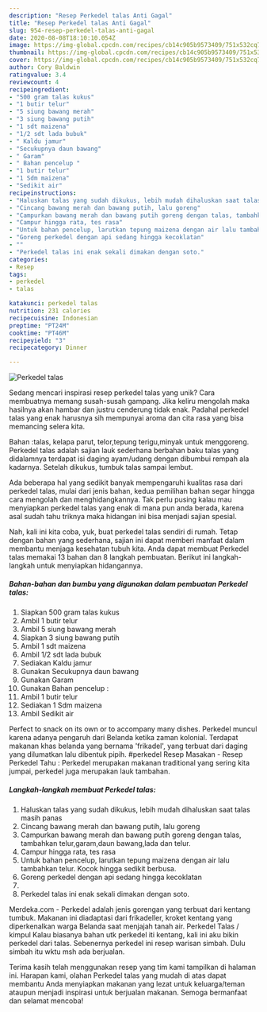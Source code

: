 ```yaml
---
description: "Resep Perkedel talas Anti Gagal"
title: "Resep Perkedel talas Anti Gagal"
slug: 954-resep-perkedel-talas-anti-gagal
date: 2020-08-08T18:10:10.054Z
image: https://img-global.cpcdn.com/recipes/cb14c905b9573409/751x532cq70/perkedel-talas-foto-resep-utama.jpg
thumbnail: https://img-global.cpcdn.com/recipes/cb14c905b9573409/751x532cq70/perkedel-talas-foto-resep-utama.jpg
cover: https://img-global.cpcdn.com/recipes/cb14c905b9573409/751x532cq70/perkedel-talas-foto-resep-utama.jpg
author: Cory Baldwin
ratingvalue: 3.4
reviewcount: 4
recipeingredient:
- "500 gram talas kukus"
- "1 butir telur"
- "5 siung bawang merah"
- "3 siung bawang putih"
- "1 sdt maizena"
- "1/2 sdt lada bubuk"
- " Kaldu jamur"
- "Secukupnya daun bawang"
- " Garam"
- " Bahan pencelup "
- "1 butir telur"
- "1 Sdm maizena"
- "Sedikit air"
recipeinstructions:
- "Haluskan talas yang sudah dikukus, lebih mudah dihaluskan saat talas masih panas"
- "Cincang bawang merah dan bawang putih, lalu goreng"
- "Campurkan bawang merah dan bawang putih goreng dengan talas, tambahkan telur,garam,daun bawang,lada dan telur."
- "Campur hingga rata, tes rasa"
- "Untuk bahan pencelup, larutkan tepung maizena dengan air lalu tambahkan telur. Kocok hingga sedikit berbusa."
- "Goreng perkedel dengan api sedang hingga kecoklatan"
- ""
- "Perkedel talas ini enak sekali dimakan dengan soto."
categories:
- Resep
tags:
- perkedel
- talas

katakunci: perkedel talas 
nutrition: 231 calories
recipecuisine: Indonesian
preptime: "PT24M"
cooktime: "PT46M"
recipeyield: "3"
recipecategory: Dinner

---
```



![Perkedel talas](https://img-global.cpcdn.com/recipes/cb14c905b9573409/751x532cq70/perkedel-talas-foto-resep-utama.jpg)

Sedang mencari inspirasi resep perkedel talas yang unik? Cara membuatnya memang susah-susah gampang. Jika keliru mengolah maka hasilnya akan hambar dan justru cenderung tidak enak. Padahal perkedel talas yang enak harusnya sih mempunyai aroma dan cita rasa yang bisa memancing selera kita.

Bahan :talas, kelapa parut, telor,tepung terigu,minyak untuk menggoreng. Perkedel talas adalah sajian lauk sederhana berbahan baku talas yang didalamnya terdapat isi daging ayam/udang dengan dibumbui rempah ala kadarnya. Setelah dikukus, tumbuk talas sampai lembut.

Ada beberapa hal yang sedikit banyak mempengaruhi kualitas rasa dari perkedel talas, mulai dari jenis bahan, kedua pemilihan bahan segar hingga cara mengolah dan menghidangkannya. Tak perlu pusing kalau mau menyiapkan perkedel talas yang enak di mana pun anda berada, karena asal sudah tahu triknya maka hidangan ini bisa menjadi sajian spesial.


Nah, kali ini kita coba, yuk, buat perkedel talas sendiri di rumah. Tetap dengan bahan yang sederhana, sajian ini dapat memberi manfaat dalam membantu menjaga kesehatan tubuh kita. Anda dapat membuat Perkedel talas memakai 13 bahan dan 8 langkah pembuatan. Berikut ini langkah-langkah untuk menyiapkan hidangannya.

<!--inarticleads1-->

##### Bahan-bahan dan bumbu yang digunakan dalam pembuatan Perkedel talas:

1. Siapkan 500 gram talas kukus
1. Ambil 1 butir telur
1. Ambil 5 siung bawang merah
1. Siapkan 3 siung bawang putih
1. Ambil 1 sdt maizena
1. Ambil 1/2 sdt lada bubuk
1. Sediakan  Kaldu jamur
1. Gunakan Secukupnya daun bawang
1. Gunakan  Garam
1. Gunakan  Bahan pencelup :
1. Ambil 1 butir telur
1. Sediakan 1 Sdm maizena
1. Ambil Sedikit air


Perfect to snack on its own or to accompany many dishes. Perkedel muncul karena adanya pengaruh dari Belanda ketika zaman kolonial. Terdapat makanan khas belanda yang bernama &#39;frikadel&#39;, yang terbuat dari daging yang dilumatkan lalu dibentuk pipih. #perkedel Resep Masakan - Resep Perkedel Tahu : Perkedel merupakan makanan traditional yang sering kita jumpai, perkedel juga merupakan lauk tambahan. 

<!--inarticleads2-->

##### Langkah-langkah membuat Perkedel talas:

1. Haluskan talas yang sudah dikukus, lebih mudah dihaluskan saat talas masih panas
1. Cincang bawang merah dan bawang putih, lalu goreng
1. Campurkan bawang merah dan bawang putih goreng dengan talas, tambahkan telur,garam,daun bawang,lada dan telur.
1. Campur hingga rata, tes rasa
1. Untuk bahan pencelup, larutkan tepung maizena dengan air lalu tambahkan telur. Kocok hingga sedikit berbusa.
1. Goreng perkedel dengan api sedang hingga kecoklatan
1. 
1. Perkedel talas ini enak sekali dimakan dengan soto.


Merdeka.com - Perkedel adalah jenis gorengan yang terbuat dari kentang tumbuk. Makanan ini diadaptasi dari frikadeller, kroket kentang yang diperkenalkan warga Belanda saat menjajah tanah air. Perkedel Talas / kimpul Kalau biasanya bahan utk perkedel iti kentang, kali ini aku bikin perkedel dari talas. Sebenernya perkedel ini resep warisan simbah. Dulu simbah itu wktu msh ada berjualan. 

Terima kasih telah menggunakan resep yang tim kami tampilkan di halaman ini. Harapan kami, olahan Perkedel talas yang mudah di atas dapat membantu Anda menyiapkan makanan yang lezat untuk keluarga/teman ataupun menjadi inspirasi untuk berjualan makanan. Semoga bermanfaat dan selamat mencoba!
